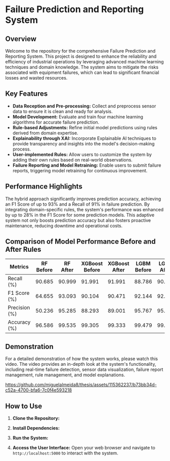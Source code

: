 # Failure Prediction and Reporting System

## Overview

Welcome to the repository for the comprehensive Failure Prediction and Reporting System. This project is designed to enhance the reliability and efficiency of industrial operations by leveraging advanced machine learning techniques and domain knowledge. The system aims to mitigate the risks associated with equipment failures, which can lead to significant financial losses and wasted resources.

## Key Features

- **Data Reception and Pre-processing:** Collect and preprocess sensor data to ensure it is clean and ready for analysis.
- **Model Development:** Evaluate and train four machine learning algorithms for accurate failure prediction.
- **Rule-based Adjustments:** Refine initial model predictions using rules derived from domain expertise.
- **Explainability through XAI:** Incorporate Explainable AI techniques to provide transparency and insights into the model's decision-making process.
- **User-implemented Rules:** Allow users to customize the system by adding their own rules based on real-world observations.
- **Failure Reporting and Model Retraining:** Enable users to submit failure reports, triggering model retraining for continuous improvement.

## Performance Highlights

The hybrid approach significantly improves prediction accuracy, achieving an F1 Score of up to 93% and a Recall of 91% in failure prediction. By integrating domain-specific rules, the system's performance was enhanced by up to 28% in the F1 Score for some prediction models. This adaptive system not only boosts prediction accuracy but also fosters proactive maintenance, reducing downtime and operational costs.

## Comparison of Model Performance Before and After Rules

| **Metrics**      | **RF Before** | **RF After** | **XGBoost Before** | **XGBoost After** | **LGBM Before** | **LGBM After** | **CatBoost Before** | **CatBoost After** |
|------------------|---------------|--------------|--------------------|-------------------|-----------------|---------------|---------------------|--------------------|
| Recall (%)       | 90.685        | 90.999       | 91.991             | 91.991            | 88.786          | 90.748        | 91.413              | 91.413             |
| F1 Score (%)     | 64.655        | 93.093       | 90.104             | 90.471            | 92.144          | 92.232        | 89.303              | 90.771             |
| Precision (%)    | 50.236        | 95.285       | 88.293             | 89.001            | 95.767          | 95.855        | 87.288              | 90.137             |
| Accuracy (%)     | 96.586        | 99.535       | 99.305             | 99.333            | 99.479          | 99.547        | 99.247              | 99.547             |

## Demonstration

For a detailed demonstration of how the system works, please watch this video. The video provides an in-depth look at the system's functionality, including real-time failure detection, sensor data visualization, failure report management, rule management, and model explanations.


https://github.com/miguelalmeida8/thesis/assets/115362237/b73bb34d-c52a-4700-bfa6-7c0f4e593218



## How to Use

1. **Clone the Repository:**

2. **Install Dependencies:**

3. **Run the System:**

4. **Access the User Interface:**
Open your web browser and navigate to `http://localhost:5000` to interact with the system.



